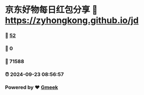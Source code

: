 # 京东好物每日红包分享 :link: https://zyhongkong.github.io/jd 
### :page_facing_up: [52](https://zyhongkong.github.io/jd/tag.html) 
### :speech_balloon: 0 
### :hibiscus: 71588 
### :alarm_clock: 2024-09-23 08:56:57 
### Powered by :heart: [Gmeek](https://github.com/Meekdai/Gmeek)
